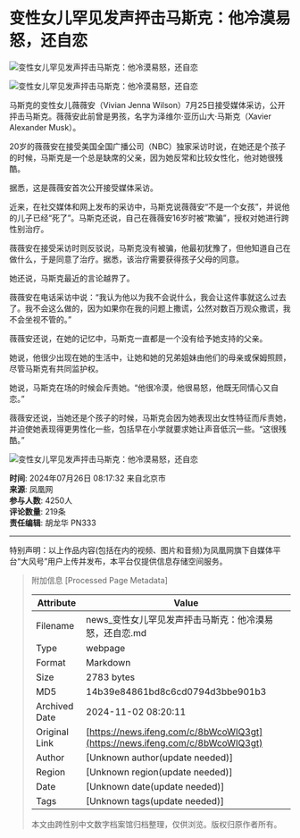 # 变性女儿罕见发声抨击马斯克：他冷漠易怒，还自恋

![变性女儿罕见发声抨击马斯克：他冷漠易怒，还自恋](https://x0.ifengimg.com/ucms/2024_30/A0588D364C3168971793A37B0E516E523D075F42_size61_w1280_h214.png)

![变性女儿罕见发声抨击马斯克：他冷漠易怒，还自恋](https://x0.ifengimg.com/ucms/2024_30/CD506187C3B82ED1B218519AA138CFC86EF0B795_size100_w942_h631.jpg)

马斯克的变性女儿薇薇安（Vivian Jenna Wilson）7月25日接受媒体采访，公开抨击马斯克。薇薇安此前曾是男孩，名字为泽维尔·亚历山大·马斯克（Xavier Alexander Musk）。

20岁的薇薇安在接受美国全国广播公司（NBC）独家采访时说，在她还是个孩子的时候，马斯克是一个总是缺席的父亲，因为她反常和比较女性化，他对她很残酷。

据悉，这是薇薇安首次公开接受媒体采访。

近来，在社交媒体和网上发布的采访中，马斯克说薇薇安“不是一个女孩”，并说他的儿子已经“死了”。马斯克还说，自己在薇薇安16岁时被“欺骗”，授权对她进行跨性别治疗。

薇薇安在接受采访时则反驳说，马斯克没有被骗，他最初犹豫了，但他知道自己在做什么，于是同意了治疗。据悉，该治疗需要获得孩子父母的同意。

她还说，马斯克最近的言论越界了。

薇薇安在电话采访中说：“我认为他以为我不会说什么，我会让这件事就这么过去了。我不会这么做的，因为如果你在我的问题上撒谎，公然对数百万观众撒谎，我不会坐视不管的。”

薇薇安还说，在她的记忆中，马斯克一直都是一个没有给予她支持的父亲。

她说，他很少出现在她的生活中，让她和她的兄弟姐妹由他们的母亲或保姆照顾，尽管马斯克有共同监护权。

她说，马斯克在场的时候会斥责她。“他很冷漠，他很易怒，他既无同情心又自恋。”

薇薇安还说，当她还是个孩子的时候，马斯克会因为她表现出女性特征而斥责她，并迫使她表现得更男性化一些，包括早在小学就要求她让声音低沉一些。“这很残酷。”

![变性女儿罕见发声抨击马斯克：他冷漠易怒，还自恋](https://x0.ifengimg.com/ucms/2024_30/CFB24E1E192E31D81B5BC573E22718D5151F210F_size71_w1080_h119.png)

**时间**: 2024年07月26日 08:17:32 来自北京市  
**来源**: 凤凰网  
**参与人数**: 4250人  
**评论数量**: 219条  
**责任编辑**: 胡龙华 PN333  

---

特别声明：以上作品内容(包括在内的视频、图片和音频)为凤凰网旗下自媒体平台“大风号”用户上传并发布，本平台仅提供信息存储空间服务。

> 附加信息 [Processed Page Metadata]
>
> | Attribute       | Value                                  |
> |-----------------|----------------------------------------|
> | Filename        | news_变性女儿罕见发声抨击马斯克：他冷漠易怒，还自恋.md                             |
> | Type            | webpage                                 |
> | Format          | Markdown                               |
> | Size            | 2783 bytes                           |
> | MD5             | 14b39e84861bd8c6cd0794d3bbe901b3                                  |
> | Archived Date   | 2024-11-02 08:20:11                             |
> | Original Link   | [https://news.ifeng.com/c/8bWcoWIQ3gt](https://news.ifeng.com/c/8bWcoWIQ3gt)                         |
> | Author          | [Unknown author(update needed)]                              |
> | Region          | [Unknown region(update needed)]                              |
> | Date            | [Unknown date(update needed)]                                 |
> | Tags            | [Unknown tags(update needed)]                                 |
>
> 本文由跨性别中文数字档案馆归档整理，仅供浏览。版权归原作者所有。
>